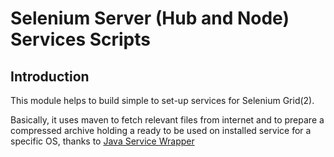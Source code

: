 Selenium Server (Hub and Node) Services Scripts
===============================================

Introduction
------------
This module helps to build simple to set-up services for Selenium Grid(2).

Basically, it uses maven to fetch relevant files from internet and to
prepare a compressed archive holding a ready to be used on installed service
for a specific OS, thanks to [Java Service Wrapper](http://wrapper.tanukisoftware.com)
